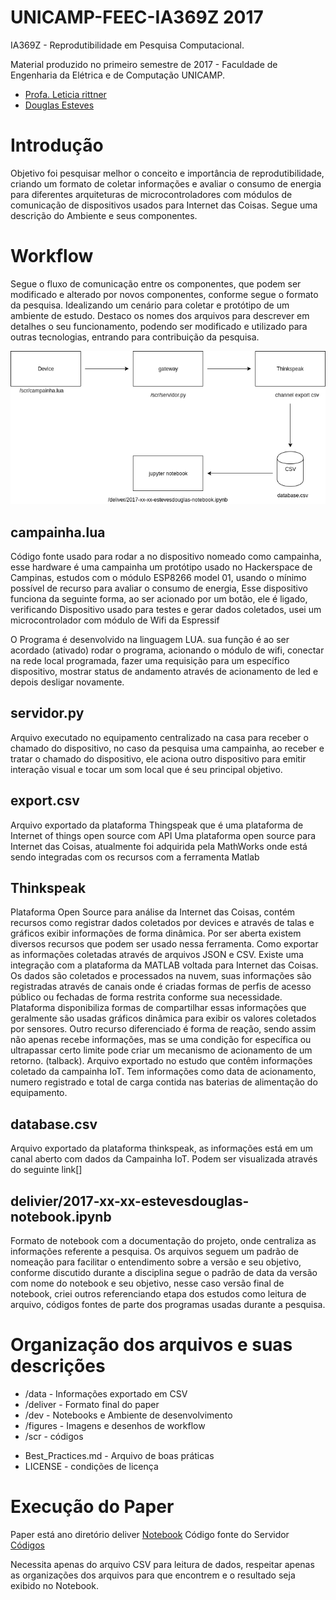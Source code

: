 # UNICAMP-FEEC-IA369Z 2017

IA369Z - Reprodutibilidade em Pesquisa Computacional.

Material produzido no primeiro semestre de 2017 - Faculdade de Engenharia da Elétrica e de Computação UNICAMP.

- [Profa. Leticia rittner](http://www.leticiarittner.com/ia369_1s2017.html)
- [Douglas Esteves](mailto:douglas@iotmakers.com.br)

# Introdução

Objetivo foi pesquisar melhor o conceito e importância de reprodutibilidade, criando um formato de coletar informações e avaliar o consumo de energia para diferentes arquiteturas de microcontroladores com módulos de comunicação de dispositivos usados para Internet das Coisas.
Segue uma descrição do Ambiente e seus componentes.


# Workflow

Segue o fluxo de comunicação entre os componentes, que podem ser modificado e alterado por novos componentes, conforme segue o formato da pesquisa. Idealizando um cenário para coletar e protótipo de um ambiente de estudo. Destaco os nomes dos arquivos para descrever em detalhes o seu funcionamento, podendo ser modificado e utilizado para outras tecnologias, entrando para contribuição da pesquisa.

![Workflow](https://github.com/EstevesDouglas/UNICAMP-FEEC-IA369Z/blob/master/figures/workflow03.png)

## campainha.lua
Código fonte usado para rodar a no dispositivo nomeado como campainha, esse hardware é uma campainha um protótipo usado no Hackerspace de Campinas, estudos com o módulo ESP8266 model 01, usando o mínimo possível de recurso para avaliar o consumo de energia, 
Esse dispositivo funciona da seguinte forma, ao ser acionado por um botão, ele é ligado, verificando 
Dispositivo usado para testes e gerar dados coletados, usei um microcontrolador com módulo de Wifi da Espressif

O Programa é desenvolvido na linguagem LUA. sua função é ao ser acordado (ativado) rodar o programa, acionando o módulo de wifi, conectar na rede local programada, fazer uma requisição para um específico dispositivo, mostrar status de andamento através de acionamento de led e depois desligar novamente.

## servidor.py
Arquivo executado no equipamento centralizado na casa para receber o chamado do dispositivo, no caso da pesquisa uma campainha, ao receber e tratar o chamado do dispositivo, ele aciona outro dispositivo para emitir interação visual e tocar um som local que é seu principal objetivo.

## export.csv
Arquivo  exportado da plataforma Thingspeak que é uma plataforma de Internet of things open source com API
Uma plataforma open source para Internet das Coisas, atualmente foi adquirida pela MathWorks onde está sendo integradas com os recursos com a ferramenta Matlab

## Thinkspeak
Plataforma Open Source para análise da Internet das Coisas, contém recursos como registrar dados coletados por devices e através de talas e gráficos exibir informações de forma dinâmica. Por ser aberta existem diversos recursos que podem ser usado nessa ferramenta. Como exportar as informações coletadas através de arquivos JSON e CSV. Existe uma integração com a plataforma da MATLAB voltada para Internet das Coisas. Os dados são coletados e processados na nuvem, suas informações são registradas através de canais onde é criadas formas de perfis de acesso público ou fechadas de forma restrita conforme sua necessidade. Plataforma disponibiliza formas de compartilhar essas informações que geralmente são usadas gráficos dinâmica para exibir os valores coletados por sensores. Outro recurso diferenciado é forma de reação, sendo assim não apenas recebe informações, mas se uma condição for específica ou ultrapassar certo limite pode criar um mecanismo de acionamento de um retorno. (talback). Arquivo exportado no estudo que contêm informações coletado da campainha IoT. Tem informações como data de acionamento, numero registrado e total de carga contida nas baterias de alimentação do equipamento.

## database.csv
Arquivo exportado da plataforma thinkspeak, as informações está em um canal aberto com dados da  Campainha IoT. Podem ser visualizada através do seguinte link[]

## delivier/2017-xx-xx-estevesdouglas-notebook.ipynb
Formato de notebook com a documentação do projeto, onde centraliza as informações referente a pesquisa.
Os arquivos seguem um padrão de nomeação para facilitar o entendimento sobre a versão e seu objetivo, conforme discutido durante a disciplina segue o padrão de data da versão com nome do notebook e seu objetivo, nesse caso versão final de notebook, criei outros referenciando etapa dos estudos como leitura de arquivo, códigos fontes de parte dos programas usadas durante a pesquisa.


# Organização dos arquivos e suas descrições
* /data - Informações exportado em CSV
* /deliver - Formato final do paper
* /dev - Notebooks e Ambiente de desenvolvimento
* /figures - Imagens e desenhos de workflow
* /scr - códigos
- Best_Practices.md - Arquivo de boas práticas
- LICENSE - condições de licença

# Execução do Paper

Paper está ano diretório deliver [Notebook](https://github.com/EstevesDouglas/UNICAMP-FEEC-IA369Z/blob/master/deliver/2017-06-01-estevesdouglas-notebook.ipynb)
Código fonte do Servidor [Códigos](https://github.com/EstevesDouglas/UNICAMP-FEEC-IA369Z/blob/master/deliver/2017-05-16-estevesdouglas-codigos.ipynb)

Necessita apenas do arquivo CSV para leitura de dados, respeitar apenas as organizações dos arquivos para que encontrem e o resultado seja exibido no Notebook.



